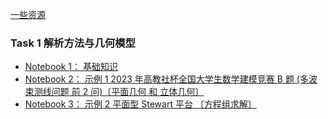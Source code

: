 
[一些资源](https://github.com/Gaoshu-root/Code-related-courses/blob/main/mathematics-modeling_%20Notes/%E4%B8%80%E4%BA%9B%E8%B5%84%E6%BA%90.md)

### Task 1  解析方法与几何模型
* [Notebook 1： 基础知识](https://github.com/Gaoshu-root/Code-related-courses/blob/main/mathematics-modeling_%20Notes/Task%201/test_Unit_1_p1.ipynb)
* [Notebook 2： 示例 1 2023 年高教社杯全国大学生数学建模竞赛 B 题 (多波束测线问题 前 2 问)〔平面几何 和 立体几何〕](https://github.com/Gaoshu-root/Code-related-courses/blob/main/mathematics-modeling_%20Notes/Task%201/test_Unit_1_p2_vlast.ipynb)
* [Notebook 3： 示例 2 平面型 Stewart 平台 〔方程组求解〕](https://github.com/Gaoshu-root/Code-related-courses/blob/main/mathematics-modeling_%20Notes/Task%201/test_Unit_1_p3.ipynb)
